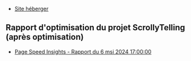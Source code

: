 * [Site héberger](https://victor.tim-momo.com/)

## Rapport d'optimisation du projet ScrollyTelling (après optimisation)

* [Page Speed Insights - Rapport du 6 msi 2024 17:00:00](https://pagespeed.web.dev/analysis/https-victor-tim-momo-com/xvx85otmuw?form_factor=mobile)
